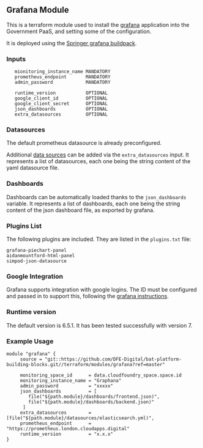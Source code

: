 ## Grafana Module
This is a terraform module used to install the [grafana](https://grafana.com/) application into the Government PaaS, and setting some of the configuration.

It is deployed using the [Springer grafana buildpack](https://github.com/SpringerPE/cf-grafana-buildpack).

### Inputs
```monitoring_space_id       MANDATORY
   mionitoring_instance_name MANDATORY
   prometheus_endpoint       MANDATORY
   admin_password            MANDATORY

   runtime_version           OPTIONAL
   google_client_id          OPTIONAL
   google_client_secret      OPTIONAL
   json_dashboards           OPTIONAL
   extra_datasources         OPTIONAL
```

### Datasources
The default prometheus datasource is already preconfigured.

Additional [data sources](https://grafana.com/docs/grafana/latest/datasources/) can be added via the `extra_datasources` input. It represents a list of datasources, each one being the string content of the yaml datasource file.

### Dashboards
Dashboards can be automatically loaded thanks to the `json_dashboards` variable. It represents a list of dashboards, each one being the string content of the json dashboard file, as exported by grafana.

### Plugins List
The following plugins are included. They are listed in the `plugins.txt` file:
```
grafana-piechart-panel
aidanmountford-html-panel
simpod-json-datasource
```

### Google Integration
Grafana supports integration with google logins. The ID must be configured and passed in to support this, following the [grafana instructions](https://grafana.com/docs/grafana/latest/auth/google/).

### Runtime version
The default version is 6.5.1. It has been tested successfully with version 7.

### Example Usage
```
module "grafana" {
     source = "git::https://github.com/DFE-Digital/bat-platform-building-blocks.git//terraform/modules/grafana?ref=master"

     monitoring_space_id      = data.cloudfoundry_space.space.id
     monitoring_instance_name = "Graphana"
     admin_password           = "xxxxx"
     json_dashboards          = [
        file("${path.module}/dashboards/frontend.json)",
        file("${path.module}/dashboards/backend.json)"
      ]
     extra_datasources        = [file("${path.module}/datasources/elasticsearch.yml)",
     prometheus_endpoint      = "https://prometheus.london.cloudapps.digital"
     runtime_version          = "x.x.x"
}
```
